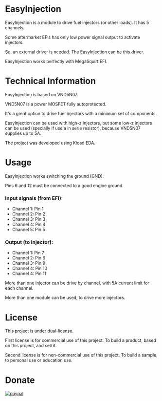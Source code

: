 # EasyInjection
EasyInjection is a module to drive fuel injectors (or other loads). It has 5 channels.

Some aftermarket EFIs has only low power signal output to activate injectors.

So, an external driver is needed. The EasyInjection can be this driver.

EasyInjection works perfectly with MegaSquirt EFI.

# Technical Information
EasyInjection is based on VND5N07.

VND5N07 is a power MOSFET fully autoprotected. 

It's a great option to drive fuel injectors with a minimum set of components.

EasyInjection can be used with high-z injectors, but some low-z injectors can be used (specially if use a in serie resistor), because VND5N07 supplies up to 5A.

The project was developed using Kicad EDA.

# Usage
EasyInjection works switching the ground (GND).

Pins 6 and 12 must be connected to a good engine ground.

### Input signals (from EFI):

- Channel 1: Pin 1
- Channel 2: Pin 2
- Channel 3: Pin 3
- Channel 4: Pin 4
- Channel 5: Pin 5

### Output (to injector):

- Channel 1: Pin 7
- Channel 2: Pin 6
- Channel 3: Pin 9
- Channel 4: Pin 10
- Channel 4: Pin 11


More than one injector can be drive by channel, with 5A current limit for each channel.

More than one module can be used, to drive more injectors.



# License
This project is under dual-license.

First license is for commercial use of this project. To build a product, based on this project, and sell it.

Second license is for non-commercial use of this project. To build a sample, to personal use or education use.

# Donate
[![paypal](https://www.paypalobjects.com/en_US/i/btn/btn_donateCC_LG.gif)](https://www.paypal.com/cgi-bin/webscr?cmd=_donations&business=B875H7TZRFDBL&lc=BR&item_name=DDO%20Engineering&currency_code=USD&bn=PP%2dDonationsBF%3abtn_donateCC_LG%2egif%3aNonHosted)

